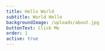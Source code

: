 ```yaml
---
title: Hello World
subtitle: World Hello
backgroundImage: /uploads/about.jpg
buttonText: Click Me
order: 1
active: true
---
```

